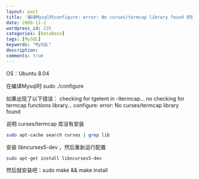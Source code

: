 ```yaml
---
layout: post
title: '编译Mysql时configure: error: No curses/termcap library found 的错误解决方法'
date: 2008-11-2
wordpress_id: 235
categories: [DataBase]
tags: [MySQL]
keywords: "MySQL"
description: 
comments: true
---
```

OS：Ubuntu 8.04

在编译Mysql时
sudo ./configure

如果出现了以下错误：
checking for tgetent in -ltermcap… no
checking for termcap functions library… configure: error: No curses/termcap library found

说明 curses/termcap 库没有安装

``` bash
sudo apt-cache search curses | grep lib
```
安装 libncurses5-dev ，然后重新运行配置

``` bash
sudo apt-get install libncurses5-dev
```
然后就安装吧：sudo make &amp;&amp; make install
